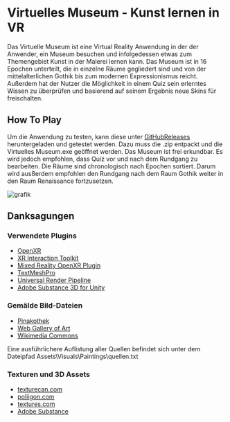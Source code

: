 # Virtuelles Museum - Kunst lernen in VR

Das Virtuelle Museum ist eine Virtual Reality Anwendung in der der Anwender, ein Museum besuchen und infolgedessen etwas zum Themengebiet Kunst in der Malerei lernen kann. Das Museum ist in 16 Epochen unterteilt, die in einzelne Räume gegliedert sind und von der mittelalterlichen Gothik bis zum modernen Expressionismus reicht.
Außerdem hat der Nutzer die Möglichkeit in einem Quiz sein erlerntes Wissen zu überprüfen und basierend auf seinem Ergebnis neue Skins für freischalten.

## How To Play

Um die Anwendung zu testen, kann diese unter [GitHubReleases](https://github.com/nico-mania/VirtuellesMuseum/releases) heruntergeladen und getestet werden. Dazu muss die .zip entpackt und die Virtuelles Museum.exe geöffnet werden. 
Das Museum ist frei erkundbar. Es wird jedoch empfohlen, dass Quiz vor und nach dem Rundgang zu bearbeiten. Die Räume sind chronologisch nach Epochen sortiert. Darum wird ausßerdem empfohlen den Rundgang nach dem Raum Gothik weiter in den Raum Renaissance fortzusetzen.

![grafik](https://user-images.githubusercontent.com/55563178/226928273-b84188ec-0851-4a17-8e92-716b79124fa9.png)

## Danksagungen

### Verwendete Plugins

 - [OpenXR](https://docs.unity3d.com/Packages/com.unity.xr.openxr@1.6/manual/index.html)
 - [XR Interaction Toolkit](https://docs.unity3d.com/Packages/com.unity.xr.interaction.toolkit@2.0/manual/index.html)
 - [Mixed Reality OpenXR Plugin](https://learn.microsoft.com/de-de/dotnet/api/microsoft.mixedreality.openxr?view=mixedreality-openxr-plugin-1.7)
 - [TextMeshPro](https://docs.unity3d.com/Manual/com.unity.textmeshpro.html)
 - [Universal Render Pipeline](https://docs.unity3d.com/Packages/com.unity.render-pipelines.universal@12.1/manual/index.html)
 - [Adobe Substance 3D for Unity](https://substance3d.adobe.com/plugins/substance-in-unity/)
 

### Gemälde Bild-Dateien

- [Pinakothek](https://www.sammlung.pinakothek.de)
- [Web Gallery of Art](https://www.wga.hu)
- [Wikimedia Commons](https://commons.wikimedia.org)

Eine ausführlichere Auflistung aller Quellen befindet sich unter dem Dateipfad Assets\Visuals\Paintings\quellen.txt

### Texturen und 3D Assets

- [texturecan.com](https://www.texturecan.com)
- [poliigon.com](https://www.poliigon.com/textures/free)
- [textures.com](https://www.textures.com/library)
- [Adobe Substance](https://substance3d.adobe.com/assets)
